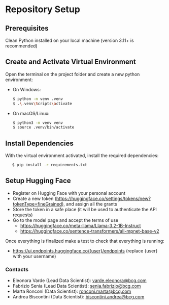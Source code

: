 # Repository Setup

## Prerequisites

Clean Python installed on your local machine (version 3.11+ is recommended)

## Create and Activate Virtual Environment
Open the terminal on the project folder and create a new python environment:

   - On Windows:

     ```sh
     $ python -m venv .venv
     $ .\.venv\Scripts\activate
     ```
   - On macOS/Linux:

     ```sh
     $ python3 -m venv venv
     $ source .venv/bin/activate
     ```

## Install Dependencies
With the virtual environment activated, install the required dependencies:
   
```sh
   $ pip install -r requirements.txt
   ```

## Setup Hugging Face

- Register on Hugging Face with your personal account
- Create a new token (https://huggingface.co/settings/tokens/new?tokenType=fineGrained), and assign all the grants
- Store the token in a safe place (it will be used to authenticate the API requests)
- Go to the model page and accept the terms of use
  - https://huggingface.co/meta-llama/Llama-3.2-1B-Instruct
  - https://huggingface.co/sentence-transformers/all-mpnet-base-v2

Once everything is finalized make a test to check that everything is running:

- https://ui.endpoints.huggingface.co/{user}/endpoints (replace {user} with your username)

### Contacts
- Eleonora Varde (Lead Data Scientist): varde.eleonora@bcg.com
- Fabrizio Senia (Lead Data Scientist): senia.fabrizio@bcg.com
- Marta Ronconi (Data Scientist): ronconi.marta@bcg.com
- Andrea Biscontini (Data Scientist): biscontini.andrea@bcg.com
